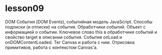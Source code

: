 # lesson09
DOM События (DOM Events), событийная модель JavaScript. Способы подписки (и отписки) на события. Обработчики событий. Объект с информацией о событии. Ключевое слово this в обработчике событий и свойство target в описании события. События onLoad и onDOMContentLoaded. Тег Canvas и работа с ним. Отрисовка примитивов, работа с контекстом Canvas'а.
